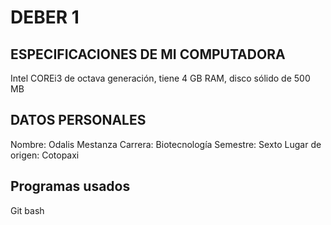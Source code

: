 # DEBER 1 #
## ESPECIFICACIONES DE MI COMPUTADORA ##
Intel COREi3 de octava generación, tiene 4 GB RAM, disco sólido de 500 MB 
## DATOS PERSONALES ##
Nombre: Odalis Mestanza
Carrera: Biotecnología
Semestre: Sexto
Lugar de origen: Cotopaxi
## Programas usados ## 
Git bash 
